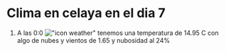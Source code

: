 # Clima en celaya en el dia 7

1. A las 0:0 !["icon weather"](http://openweathermap.org/img/w/02n.png) tenemos una temperatura de 14.95 C con algo de nubes y  vientos de 1.65 y nubosidad al 24%
